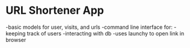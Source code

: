 URL Shortener App
================

-basic models for user, visits, and urls
-command line interface for:
	-keeping track of users
	-interacting with db
	-uses launchy to open link in browser
